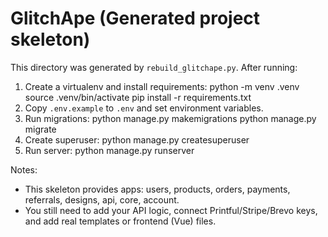 # GlitchApe (Generated project skeleton)

This directory was generated by `rebuild_glitchape.py`. After running:
  1. Create a virtualenv and install requirements:
     python -m venv .venv
     source .venv/bin/activate
     pip install -r requirements.txt
  2. Copy `.env.example` to `.env` and set environment variables.
  3. Run migrations:
     python manage.py makemigrations
     python manage.py migrate
  4. Create superuser:
     python manage.py createsuperuser
  5. Run server:
     python manage.py runserver

Notes:
- This skeleton provides apps: users, products, orders, payments, referrals, designs, api, core, account.
- You still need to add your API logic, connect Printful/Stripe/Brevo keys, and add real templates or frontend (Vue) files.
